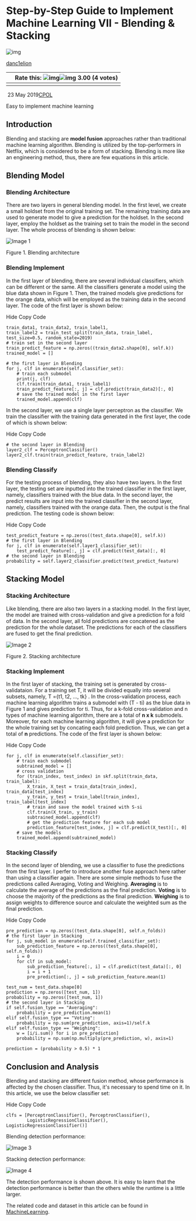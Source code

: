 # Step-by-Step Guide to Implement Machine Learning VII - Blending & Stacking

![img](https://www.codeproject.com/script/Membership/ProfileImages/{6098a88e-6a47-4a71-915c-4577a7b84ee9}.jpg)

[danc1elion](https://www.codeproject.com/script/Membership/View.aspx?mid=14354398)

|      | Rate this: 			 				 			                      				   	 	         ![img](https://codeproject.freetls.fastly.net/script/Ratings/Images/stars-fill-lg.png)![img](https://codeproject.freetls.fastly.net/script/Ratings/Images/stars-empty-lg.png) 		  	 	3.00  (4 votes) |
| ---- | ------------------------------------------------------------ |
|      |                                                              |

​                                        23 May 2019[CPOL](http://www.codeproject.com/info/cpol10.aspx)                                    

Easy to implement machine learning



## Introduction

Blending and stacking are **model fusion** approaches  rather than traditional machine learning algorithm. Blending is utilized by the top-performers in Netflix, which is considered to be a form of  stacking. Blending is more like an engineering method, thus, there are  few equations in this article.

## Blending Model

### Blending Architecture

There are two layers in general blending model. In the first level,  we create a small holdset from the original training set. The remaining  training data are used to generate model to give a prediction for the  holdset. In the second layer, employ the holdset as the training set to  train the model in the second layer. The whole process of blending is  shown below:

![Image 1](https://www.codeproject.com/KB/AI/4354591/blending.png)

Figure 1. Blending architecture

### Blending Implement

In the first layer of blending, there are several individual  classifiers, which can be different or the same. All the classifiers  generate a model using the blue data shown in Figure 1. Then, the  trained models give predictions for the orange data, which will be  employed as the training data in the second layer. The code of the first layer is shown below:

Hide   Copy Code

```
train_data1, train_data2, train_label1,
train_label2 = train_test_split(train_data, train_label, test_size=0.5, random_state=2019)
# train set in the second layer
train_predict_feature = np.zeros((train_data2.shape[0], self.k))
trained_model = []

# the first layer in Blending
for j, clf in enumerate(self.classifier_set):
    # train each submodel
    print(j, clf)
    clf.train(train_data1, train_label1)
    train_predict_feature[:, j] = clf.predict(train_data2)[:, 0]
    # save the trained model in the first layer
    trained_model.append(clf)
```

In the second layer, we use a single layer perceptron as the  classifier. We train the classifier with the training data generated in  the first layer, the code of which is shown below:

Hide   Copy Code

```
# the second layer in Blending
layer2_clf = PerceptronClassifier()
layer2_clf.train(train_predict_feature, train_label2)
```

### Blending Classify

For the testing process of blending, they also have two layers. In  the first layer, the testing set are inputted into the trained  classifier in the first layer, namely, classifiers trained with the blue data. In the second layer, the predict results are input into the  trained classifier in the second layer, namely, classifiers trained with the orange data. Then, the output is the final prediction. The testing  code is shown below:

Hide   Copy Code

```
test_predict_feature = np.zeros((test_data.shape[0], self.k))
# the first layer in Blending
for j, clf in enumerate(self.layer1_classifier_set):
    test_predict_feature[:, j] = clf.predict(test_data)[:, 0]
# the second layer in Blending
probability = self.layer2_classifier.predict(test_predict_feature)
```

## Stacking Model

### Stacking Architecture

Like blending, there are also two layers in a stacking model. In the  first layer, the model are trained with cross-validation and give a  prediction for a fold of data. In the second layer, all fold predictions are concatened as the prediction for the whole dataset. The predictions for each of the classifiers are fused to get the final prediction.

![Image 2](https://www.codeproject.com/KB/AI/4354591/stacking.png)

Figure 2. Stacking architecture

### Stacking Implement

In the first layer of stacking, the training set is generated by  cross-validataion. For a training set T, it will be divided equally into several subsets, namely, T ={t1, t2, ..., tk} . In the cross-validation process, each machine learning algorithm trains a submodel with (T - ti) as the blue data in Figure 1 and gives prediction for ti. Thus, for a k-fold cross-validation and n types of machine learning algorithm, there are a total of **n x k** submodels. Moreover, for each machine learning algorithm, it will give a prediction for the whole training set by concating each fold  prediction. Thus, we can get a total of **n** predictions. The code of the first layer is shown below:

Hide   Copy Code

```
for j, clf in enumerate(self.classifier_set):
    # train each submodel
    subtrained_model = []
    # cross validation
    for (train_index, test_index) in skf.split(train_data, train_label):
        X_train, X_test = train_data[train_index], train_data[test_index]
        y_train, y_test = train_label[train_index], train_label[test_index]
        # train and save the model trained with S-si
        clf.train(X_train, y_train)
        subtrained_model.append(clf)
        # get the prediction feature for each sub model
        prediction_feature[test_index, j] = clf.predict(X_test)[:, 0]
    # save the models
    trained_model.append(subtrained_model)
```

### Stacking Classify

In the second layer of blending, we use a classifier to fuse the  predictions from the first layer. I perfer to introduce another fuse  approach here rather than using a classifier again. There are some  simple methods to fuse the predictions called Averaging, Voting and  Weighing. **Averaging** is to calculate the average of the predictions as the final prediction. **Voting** is to choose the majority of the predictions as the final prediction. **Weighing** is to assign weights to difference source and calculate the weighted sum as the final prediction.

Hide   Copy Code

```
pre_prediction = np.zeros((test_data.shape[0], self.n_folds))
# the first layer in Stacking
for j, sub_model in enumerate(self.trained_classifier_set):
    sub_prediction_feature = np.zeros((test_data.shape[0], self.n_folds))
    i = 0
    for clf in sub_model:
        sub_prediction_feature[:, i] = clf.predict(test_data)[:, 0]
        i = i + 1
        pre_prediction[:, j] = sub_prediction_feature.mean(1)

test_num = test_data.shape[0]
prediction = np.zeros([test_num, 1])
probability = np.zeros([test_num, 1])
# the second layer in Stacking
if self.fusion_type == "Averaging":
    probability = pre_prediction.mean(1)
elif self.fusion_type == "Voting":
    probability = np.sum(pre_prediction, axis=1)/self.k
elif self.fusion_type == "Weighing":
    w = [i/i.sum() for i in pre_prediction]
    probability = np.sum(np.multiply(pre_prediction, w), axis=1)

prediction = (probability > 0.5) * 1
```

## Conclusion and Analysis

Blending and stacking are different fusion method, whose performance  is affected by the chosen classifier. Thus, it's necessary to spend time on it. In this article, we use the below classifier set:

Hide   Copy Code

```
clfs = [PerceptronClassifier(), PerceptronClassifier(), 
        LogisticRegressionClassifier(), LogisticRegressionClassifier()]
```

Blending detection performance:

![Image 3](https://www.codeproject.com/KB/AI/4354591/ac71d44a-6890-428f-bb76-71641620443b.Png)

Stacking detection performance:

![Image 4](https://www.codeproject.com/KB/AI/4354591/23667f02-0e76-4e53-8320-5ede38c4eb8b.Jpeg)

The detection performance is shown above. It is easy to learn that  the detection performance is better than the others while the runtime is a little larger.

The related code and dataset in this article can be found in [MachineLearning](https://github.com/DandelionLau/MachineLearning).